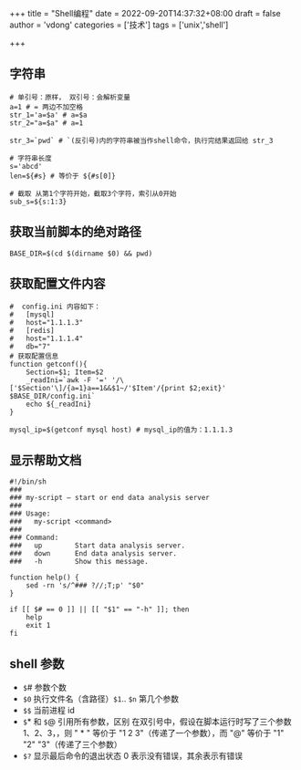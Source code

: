 +++
title = "Shell编程"
date = 2022-09-20T14:37:32+08:00
draft = false
author = 'vdong'
categories = ['技术']
tags = ['unix','shell']

+++

## 字符串

```shell
# 单引号：原样， 双引号：会解析变量
a=1 # = 两边不加空格
str_1='a=$a' # a=$a
str_2="a=$a" # a=1

str_3=`pwd` # `(反引号)内的字符串被当作shell命令，执行完结果返回给 str_3 

# 字符串长度
s='abcd'
len=${#s} # 等价于 ${#s[0]}

# 截取 从第1个字符开始，截取3个字符，索引从0开始
sub_s=${s:1:3} 
```

## 获取当前脚本的绝对路径

```shell
BASE_DIR=$(cd $(dirname $0) && pwd)
```

## 获取配置文件内容

```shell
#  config.ini 内容如下：
#   [mysql]
#   host="1.1.1.3"
#   [redis]
#   host="1.1.1.4"
#   db="7"
# 获取配置信息
function getconf(){
    Section=$1; Item=$2
    _readIni=`awk -F '=' '/\['$Section'\]/{a=1}a==1&&$1~/'$Item'/{print $2;exit}' $BASE_DIR/config.ini`
    echo ${_readIni}
}

mysql_ip=$(getconf mysql host) # mysql_ip的值为：1.1.1.3
```

## 显示帮助文档

```shell
#!/bin/sh
###
### my-script — start or end data analysis server
###
### Usage:
###   my-script <command>
###
### Command:
###   up        Start data analysis server.
###   down      End data analysis server.
###   -h        Show this message.

function help() {
    sed -rn 's/^### ?//;T;p' "$0"
}

if [[ $# == 0 ]] || [[ "$1" == "-h" ]]; then
    help
    exit 1
fi
```

## shell 参数

- `$`# 参数个数
- `$0` 执行文件名（含路径）`$1`.. `$n` 第几个参数
- `$$` 当前进程 id
- `$`* 和 `$`@  引用所有参数，区别 在双引号中，假设在脚本运行时写了三个参数 1、2、3，，则 " * " 等价于 "1 2 3"（传递了一个参数），而 "@" 等价于 "1" "2" "3"（传递了三个参数）
- `$?` 显示最后命令的退出状态 0 表示没有错误，其余表示有错误

